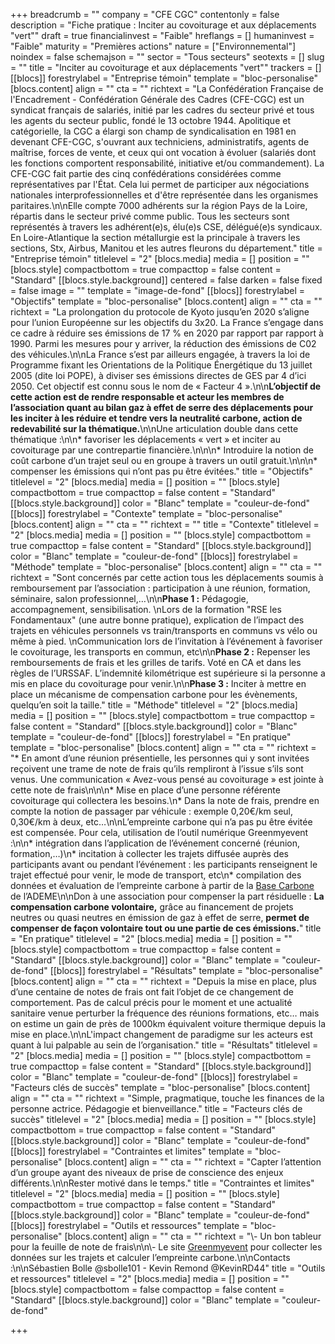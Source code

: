 +++
breadcrumb = ""
company = "CFE CGC"
contentonly = false
description = "Fiche pratique : Inciter au covoiturage et aux déplacements \"vert\""
draft = true
financialinvest = "Faible"
hreflangs = []
humaninvest = "Faible"
maturity = "Premières actions"
nature = ["Environnemental"]
noindex = false
schemajson = ""
sector = "Tous secteurs"
seotexts = []
slug = ""
title = "Inciter au covoiturage et aux déplacements \"vert\""
trackers = []
[[blocs]]
forestrylabel = "Entreprise témoin"
template = "bloc-personalise"
[blocs.content]
align = ""
cta = ""
richtext = "La Confédération Française de l'Encadrement - Confédération Générale des Cadres (CFE-CGC) est un syndicat français de salariés, initié par les cadres du secteur privé et tous les agents du secteur public, fondé le 13 octobre 1944. Apolitique et catégorielle, la CGC a élargi son champ de syndicalisation en 1981 en devenant CFE-CGC, s'ouvrant aux techniciens, administratifs, agents de maîtrise, forces de vente, et ceux qui ont vocation à évoluer (salariés dont les fonctions comportent responsabilité, initiative et/ou commandement). La CFE-CGC fait partie des cinq confédérations considérées comme représentatives par l'État. Cela lui permet de participer aux négociations nationales interprofessionnelles et d'être représentée dans les organismes paritaires.\n\nElle compte 7000 adhérents sur la région Pays de la Loire, répartis dans le secteur privé comme public. Tous les secteurs sont représentés à travers les adhérent(e)s, élu(e)s CSE, délégué(e)s syndicaux. En Loire-Atlantique la section métallurgie est la principale à travers les sections, Stx, Airbus, Manitou et les autres fleurons du département."
title = "Entreprise témoin"
titlelevel = "2"
[blocs.media]
media = []
position = ""
[blocs.style]
compactbottom = true
compacttop = false
content = "Standard"
[[blocs.style.background]]
centered = false
darken = false
fixed = false
image = ""
template = "image-de-fond"
[[blocs]]
forestrylabel = "Objectifs"
template = "bloc-personalise"
[blocs.content]
align = ""
cta = ""
richtext = "La prolongation du protocole de Kyoto jusqu’en 2020 s’aligne pour l’union Européenne sur les objectifs du 3x20. La France s’engage dans ce cadre à réduire ses émissions de 17 % en 2020 par rapport par rapport à 1990. Parmi les mesures pour y arriver, la réduction des émissions de C02 des véhicules.\n\nLa France s’est par ailleurs engagée, à travers la loi de Programme fixant les Orientations de la Politique Énergétique du 13 juillet 2005 (dite loi POPE), à diviser ses émissions directes de GES par 4 d’ici 2050. Cet objectif est connu sous le nom de « Facteur 4 ».\n\n**L’objectif de cette action est de rendre responsable et acteur les membres de l’association quant au bilan gaz à effet de serre des déplacements pour les inciter à les réduire et tendre vers la neutralité carbone, action de redevabilité sur la thématique.**\n\nUne articulation double dans cette thématique :\n\n* favoriser les déplacements « vert » et inciter au covoiturage par une contrepartie financière.\n\n\n* Introduire la notion de coût carbone d’un trajet seul ou en groupe à travers un outil gratuit.\n\n\n* compenser les émissions qui n’ont pas pu être évitées."
title = "Objectifs"
titlelevel = "2"
[blocs.media]
media = []
position = ""
[blocs.style]
compactbottom = true
compacttop = false
content = "Standard"
[[blocs.style.background]]
color = "Blanc"
template = "couleur-de-fond"
[[blocs]]
forestrylabel = "Contexte"
template = "bloc-personalise"
[blocs.content]
align = ""
cta = ""
richtext = ""
title = "Contexte"
titlelevel = "2"
[blocs.media]
media = []
position = ""
[blocs.style]
compactbottom = true
compacttop = false
content = "Standard"
[[blocs.style.background]]
color = "Blanc"
template = "couleur-de-fond"
[[blocs]]
forestrylabel = "Méthode"
template = "bloc-personalise"
[blocs.content]
align = ""
cta = ""
richtext = "Sont concernés par cette action tous les déplacements soumis à remboursement par l’association : participation à une réunion, formation, séminaire, salon professionnel,…\n\n**Phase 1 :** Pédagogie, accompagnement, sensibilisation.  \nLors de la formation \"RSE les Fondamentaux\" (une autre bonne pratique), explication de l’impact des trajets en véhicules personnels vs train/transports en communs vs vélo ou même à pied.  \nCommunication lors de l’invitation à l’événement à favoriser le covoiturage, les transports en commun, etc\n\n**Phase 2 :** Repenser les remboursements de frais et les grilles de tarifs. Voté en CA et dans les règles de l’URSSAF. L’indemnité kilométrique est supérieure si la personne a mis en place du covoiturage pour venir.\n\n**Phase 3 :** Inciter à mettre en place un mécanisme de compensation carbone pour les évènements, quelqu’en soit la taille."
title = "Méthode"
titlelevel = "2"
[blocs.media]
media = []
position = ""
[blocs.style]
compactbottom = true
compacttop = false
content = "Standard"
[[blocs.style.background]]
color = "Blanc"
template = "couleur-de-fond"
[[blocs]]
forestrylabel = "En pratique"
template = "bloc-personalise"
[blocs.content]
align = ""
cta = ""
richtext = "* En amont d’une réunion présentielle, les personnes qui y sont invitées reçoivent une trame de note de frais qu’ils rempliront à l’issue s’ils sont venus. Une communication « Avez-vous pensé au covoiturage » est jointe à cette note de frais\n\n\n* Mise en place d’une personne référente covoiturage qui collectera les besoins.\n* Dans la note de frais, prendre en compte la notion de passager par véhicule : exemple 0,20€/km seul, 0,30€/km à deux, etc…\n\nL’empreinte carbone qui n’a pas pu être évitée est compensée. Pour cela, utilisation de l’outil numérique Greenmyevent :\n\n* intégration dans l’application de l’événement concerné (réunion, formation,…)\n* incitation à collecter les trajets diffusée auprès des participants avant ou pendant l’événement : les participants renseignent le trajet effectué pour venir, le mode de transport, etc\n* compilation des données et évaluation de l’empreinte carbone à partir de la [Base Carbone](https://www.bilans-ges.ademe.fr) de l’ADEME\n\nDon à une association pour compenser la part résiduelle : **La compensation carbone volontaire,** grâce au financement de projets neutres ou quasi neutres en émission de gaz à effet de serre, **permet de compenser de façon volontaire tout ou une partie de ces émissions.**"
title = "En pratique"
titlelevel = "2"
[blocs.media]
media = []
position = ""
[blocs.style]
compactbottom = true
compacttop = false
content = "Standard"
[[blocs.style.background]]
color = "Blanc"
template = "couleur-de-fond"
[[blocs]]
forestrylabel = "Résultats"
template = "bloc-personalise"
[blocs.content]
align = ""
cta = ""
richtext = "Depuis la mise en place, plus d’une centaine de notes de frais ont fait l’objet de ce changement de comportement. Pas de calcul précis pour le moment et une actualité sanitaire venue perturber la fréquence des réunions formations, etc… mais on estime un gain de près de 1000km équivalent voiture thermique depuis la mise en place.\n\nL'impact changement de paradigme sur les acteurs est quant à lui palpable au sein de l’organisation."
title = "Résultats"
titlelevel = "2"
[blocs.media]
media = []
position = ""
[blocs.style]
compactbottom = true
compacttop = false
content = "Standard"
[[blocs.style.background]]
color = "Blanc"
template = "couleur-de-fond"
[[blocs]]
forestrylabel = "Facteurs clés de succès"
template = "bloc-personalise"
[blocs.content]
align = ""
cta = ""
richtext = "Simple, pragmatique, touche les finances de la personne actrice. Pédagogie et bienveillance."
title = "Facteurs clés de succès"
titlelevel = "2"
[blocs.media]
media = []
position = ""
[blocs.style]
compactbottom = true
compacttop = false
content = "Standard"
[[blocs.style.background]]
color = "Blanc"
template = "couleur-de-fond"
[[blocs]]
forestrylabel = "Contraintes et limites"
template = "bloc-personalise"
[blocs.content]
align = ""
cta = ""
richtext = "Capter l’attention d’un groupe ayant des niveaux de prise de conscience des enjeux différents.\n\nRester motivé dans le temps."
title = "Contraintes et limites"
titlelevel = "2"
[blocs.media]
media = []
position = ""
[blocs.style]
compactbottom = true
compacttop = false
content = "Standard"
[[blocs.style.background]]
color = "Blanc"
template = "couleur-de-fond"
[[blocs]]
forestrylabel = "Outils et ressources"
template = "bloc-personalise"
[blocs.content]
align = ""
cta = ""
richtext = "\\- Un bon tableur pour la feuille de note de frais\n\n\\- Le site [Greenmyevent](https://greenmyevent.fr/fr/home) pour collecter les données sur les trajets et calculer l’empreinte carbone.\n\nContacts :\n\nSébastien Bolle @sbolle101 - Kevin Remond @KevinRD44"
title = "Outils et ressources"
titlelevel = "2"
[blocs.media]
media = []
position = ""
[blocs.style]
compactbottom = false
compacttop = false
content = "Standard"
[[blocs.style.background]]
color = "Blanc"
template = "couleur-de-fond"

+++
